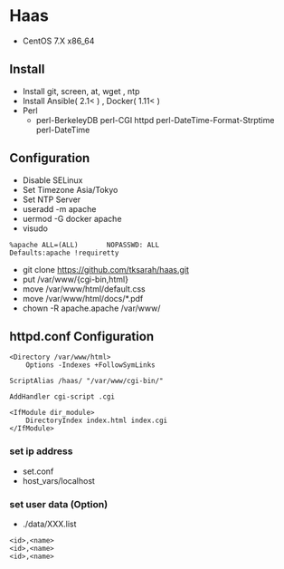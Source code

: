 # Haas
* CentOS 7.X x86_64

## Install

* Install git, screen, at, wget , ntp
* Install Ansible( 2.1< ) , Docker( 1.11< )
* Perl
  * perl-BerkeleyDB perl-CGI httpd perl-DateTime-Format-Strptime perl-DateTime

## Configuration

* Disable SELinux
* Set Timezone Asia/Tokyo
* Set NTP Server
* useradd -m apache
* uermod -G docker apache
* visudo
```
%apache ALL=(ALL)       NOPASSWD: ALL
Defaults:apache !requiretty
```
* git clone https://github.com/tksarah/haas.git
* put /var/www/{cgi-bin,html}
* move /var/www/html/default.css
* move /var/www/html/docs/*.pdf
* chown -R apache.apache /var/www/

## httpd.conf Configuration
```
<Directory /var/www/html>
    Options -Indexes +FollowSymLinks

ScriptAlias /haas/ "/var/www/cgi-bin/"

AddHandler cgi-script .cgi

<IfModule dir_module>
    DirectoryIndex index.html index.cgi
</IfModule>

```

### set ip address 

* set.conf
* host_vars/localhost

### set user data (Option)

* ./data/XXX.list
```
<id>,<name>
<id>,<name>
<id>,<name>
```

